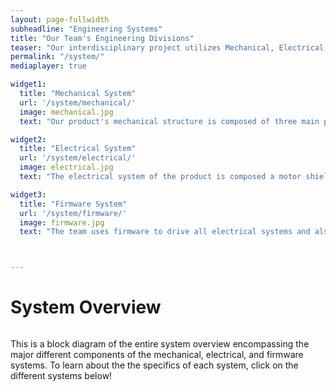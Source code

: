 ```yaml
---
layout: page-fullwidth
subheadline: "Engineering Systems"
title: "Our Team's Engineering Divisions"
teaser: "Our interdisciplinary project utilizes Mechanical, Electrical, and Software/Firmware engineering components. You can learn about each system and how it was designed throughout the project here."
permalink: "/system/"
mediaplayer: true

widget1:
  title: "Mechanical System"
  url: '/system/mechanical/'
  image: mechanical.jpg
  text: "Our product's mechanical structure is composed of three main parts: the card dealer, the pan mechanism that rotates the card dealer, and the table. Click on the button to read more about it"

widget2:
  title: "Electrical System"
  url: '/system/electrical/'
  image: electrical.jpg
  text: "The electrical system of the product is composed a motor shield, DC Motor, (with encoder), stepper motor, buttons, and an LCD screen using an i2C driver. Click on the button to read more about it"

widget3:
  title: "Firmware System"
  url: '/system/firmware/'
  image: firmware.jpg
  text: "The team uses firmware to drive all electrical systems and also contains multiple testing setups for debugging that was used during the integration process. Click on the button to read more about it"



---
```

# System Overview 
<div class="row">
        <img src="{{ site.urlimg }}schematic.jpg" alt="">
        <p>This is a block diagram of the entire system overview encompassing the major different components of the mechanical, electrical, and firmware systems. To learn about the the specifics of each system, click on the different systems below!</p> 
</div><!-- /.row -->



